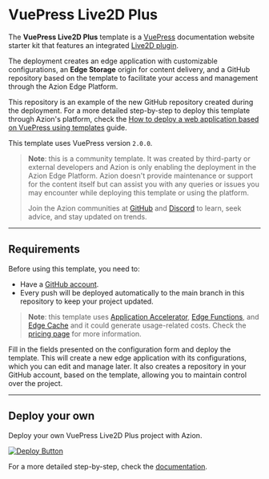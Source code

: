 # VuePress Live2D Plus

The **VuePress Live2D Plus** template is a [VuePress](https://vuepress.vuejs.org/guide/introduction.html) documentation website starter kit that features an integrated [Live2D plugin](https://github.com/xinlei3166/vuepress-plugin-live2d-plus).

The deployment creates an edge application with customizable configurations, an **Edge Storage** origin for content delivery, and a GitHub repository based on the template to facilitate your access and management through the Azion Edge Platform.

This repository is an example of the new GitHub repository created during the deployment. For a more detailed step-by-step to deploy this template through Azion's platform, check the [How to deploy a web application based on VuePress using templates](https://www.azion.com/en/documentation/products/guides/vuepress-templates-collection/) guide.

This template uses VuePress version `2.0.0`.

> **Note**: this is a community template. It was created by third-party or external developers and Azion is only enabling the deployment in the Azion Edge Platform. Azion doesn't provide maintenance or support for the content itself but can assist you with any queries or issues you may encounter while deploying this template or using the platform.
>
> Join the Azion communities at [GitHub](https://github.com/aziontech) and [Discord](https://discord.com/channels/1112754829878624390/1113104727979348008) to learn, seek advice, and stay updated on trends.

---

## Requirements

Before using this template, you need to:

- Have a [GitHub account](https://github.com/signup).
 - Every push will be deployed automatically to the main branch in this repository to keep your project updated.

> **Note**: this template uses [Application Accelerator](https://www.azion.com/en/documentation/products/build/edge-application/application-accelerator/), [Edge Functions](https://www.azion.com/en/documentation/products/build/edge-application/edge-functions/), and [Edge Cache](https://www.azion.com/en/documentation/products/build/edge-application/edge-cache/) and it could generate usage-related costs. Check the [pricing page](https://www.azion.com/en/pricing/) for more information.

Fill in the fields presented on the configuration form and deploy the template. This will create a new edge application with its configurations, which you can edit and manage later. It also creates a repository in your GitHub account, based on the template, allowing you to maintain control over the project.

---

## Deploy your own

Deploy your own VuePress Live2D Plus project with Azion.

[![Deploy Button](https://www.azion.com/button/)](https://console.azion.com/create/azion-community/vuepress-live2d-plus "Deploy with Azion")

For a more detailed step-by-step, check the [documentation](https://www.azion.com/en/documentation/products/guides/vuepress-templates-collection/).
